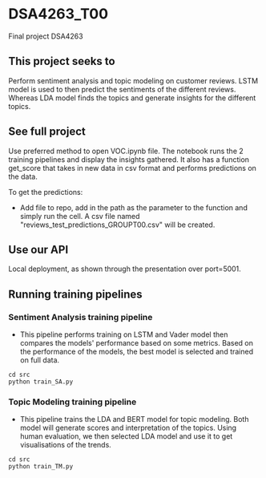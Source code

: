# DSA4263_T00
Final project DSA4263

## This project seeks to
Perform sentiment analysis and topic modeling on customer reviews. LSTM model is used to then predict the sentiments of the different reviews. Whereas LDA model finds the topics and generate insights for the different topics.

## See full project
Use preferred method to open VOC.ipynb file. The notebook runs the 2 training pipelines and display the insights gathered. It also has a function get_score that takes in new data in csv format and performs predictions on the data.

To get the predictions:
- Add file to repo, add in the path as the parameter to the function and simply run the cell. A csv file named "reviews_test_predictions_GROUPT00.csv" will be created.

## Use our API
Local deployment, as shown through the presentation over port=5001.

## Running training pipelines
### Sentiment Analysis training pipeline
- This pipeline performs training on LSTM and Vader model then compares the models' performance based on some metrics. Based on the performance of the models, the best model is selected and trained on full data.
```
cd src
python train_SA.py
```

### Topic Modeling training pipeline
- This pipeline trains the LDA and BERT model for topic modeling. Both model will generate scores and interpretation of the topics. Using human evaluation, we then selected LDA model and use it to get visualisations of the trends.
```
cd src
python train_TM.py
```
